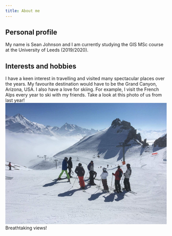 ```yaml
---
title: About me
---
```

## Personal profile
My name is Sean Johnson and I am currently studying the GIS MSc course at the University of Leeds (2019/2020). 
## Interests and hobbies
I have a keen interest in travelling and visited many spectacular places over the years. My favourite destination would have to be the Grand Canyon, Arizona, USA. 
I also have a love for skiing. For example, I visit the French Alps every year to ski with my friends. Take a look at this photo of us from last year!
![alt text](Skiing.jpg)
Breathtaking views!
